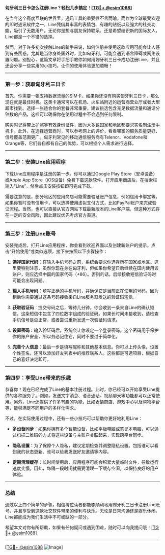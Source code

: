 **匈牙利三日卡怎么注册Line？轻松几步搞定！[[TG💪+ @esim1088](https://t.me/s/esim1088)]**

在当今这个高度互联的世界里，通讯工具的重要性不言而喻。而作为全球最受欢迎的即时通讯软件之一，Line凭借其丰富的表情包、有趣的贴纸以及强大的社交功能，吸引了无数用户。无论你是想与朋友保持联系，还是希望结识新的国际友人，Line都是一个不错的选择。

然而，对于许多初次接触Line的新手来说，如何注册并使用这款应用可能会让人感到有些困惑。尤其是当你身处国外时，比如匈牙利，可能会遇到语言障碍或网络设置问题。别担心，这篇文章将手把手教你如何用匈牙利三日卡成功注册Line，并且还会分享一些实用的小技巧，让你的使用体验更加顺畅！

---

### **第一步：获取匈牙利三日卡**

首先，你需要一张支持数据流量的SIM卡。如果你还没有购买匈牙利三日卡，那么现在就是最佳时机。这类卡通常可以在机场、火车站附近的运营商营业厅或者大型超市找到。选择一张适合你的套餐非常重要，建议挑选包含充足数据流量和通话分钟数的产品，这样可以确保你在使用过程中不会遇到任何限制。

购买时记得带上护照等有效身份证件，因为大多数国家和地区都要求实名制注册手机卡。此外，在选择运营商时，可以参考网上的评价，看看哪家的服务质量更好、信号覆盖范围更广。匈牙利常见的移动通信服务商有Telenor、Vodafone和Orange等，它们各自都有自己的优势，可以根据个人需求进行选择。

---

### **第二步：安装Line应用程序**

下载Line应用程序是注册的第一步。你可以通过Google Play Store（安卓设备）或Apple App Store（iOS设备）免费下载这款软件。打开应用商店后，在搜索栏输入“Line”，然后点击安装按钮即可完成下载。

需要注意的是，部分地区的应用商店可能需要验证账户信息，例如信用卡绑定等。如果你暂时没有信用卡，可以选择使用虚拟支付方式，比如PayPal账户来完成验证流程。当然，也可以直接从官方网站下载最新版本的Line客户端，但这种方式存在一定的安全风险，因此建议优先考虑官方渠道。

---

### **第三步：注册Line账号**

安装完成后，打开Line应用程序，你会看到欢迎界面以及创建新账户的提示。点击“开始使用”或类似选项，接下来按照以下步骤操作：

1. **选择国家代码**：在输入手机号码之前，系统会要求你选择所在国家或地区。这里要特别注意，虽然你现在身在匈牙利，但如果你希望日后继续在国内使用该账户，则应选择中国的国家代码（+86）。否则的话，后续接收短信验证码时可能会出现问题。
   
2. **输入手机号码**：填写正确的手机号码，并确保它是当前正在使用的号码。因为稍后你需要通过这条号码接收来自Line服务器发送的验证码短信。

3. **获取验证码**：提交号码之后，等待几分钟，你会收到一条来自Line的确认短信。这条短信中包含了四位数字组成的验证码。如果长时间未接收到，请检查手机信号是否正常，或者尝试重新发送一次验证码请求。

4. **设置密码**：输入验证码后，系统会让你设定一个登录密码。这个密码用于保护你的账户安全，所以务必记住它，同时不要过于简单化。

5. **完善个人信息**：最后一步是填写昵称和其他基本信息。你可以上传头像，设置个性签名，还可以添加好友列表中的推荐联系人。这些都是可选项目，根据自己的喜好决定即可。

---

### **第四步：享受Line带来的乐趣**

恭喜你！现在已经完成了Line的基本注册过程。此时，你已经可以开始享受Line提供的各种服务了。例如，发送文字消息、语音通话、视频聊天等功能都可以正常使用。另外，Line还提供了许多有趣的功能，比如表情商店、游戏中心以及购物平台等，能够满足不同用户的多样化需求。

不过，在实际使用过程中，还有一些小技巧可以帮助你更好地利用Line：

- **多设备同步**：如果你拥有多个智能设备，比如平板电脑或笔记本电脑，可以通过扫描二维码的方式将这些设备与主账户关联起来，实现跨平台同步。
  
- **隐私设置**：为了保障个人隐私，建议定期检查并调整隐私设置。包括谁可以看到我的状态更新、谁可以给我发送好友邀请等内容。

- **定期清理缓存**：长时间使用后，应用程序可能会积累大量临时文件，导致运行速度变慢。因此，每隔一段时间就需要清理一下缓存空间，以保持良好的用户体验。

---

### **总结**

通过以上四个简单的步骤，相信每位读者都能够顺利地用匈牙利三日卡注册Line账号，并且享受到这款社交软件带来的便利与快乐。无论是日常沟通还是娱乐休闲，Line都能成为我们生活中不可或缺的一部分。

希望本文对你有所帮助，如果有任何疑问或遇到困难，随时可以向我提问哦！[[TG💪+ @esim1088](https://t.me/s/esim1088)]

---

[[TG💪+ @esim1088](https://t.me/s/esim1088) ![Image](https://i.postimg.cc/4NQfJmqS/Snipaste-2025-05-13-00-14-12.png)]